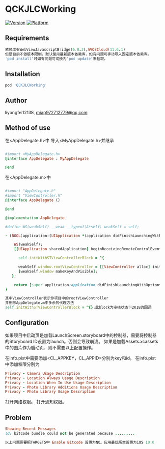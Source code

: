 # QCKJLCWorking


[![Version](1.0.2)]()
[![Platform](iOS)]()


## Requirements
```ruby
依赖库有WebViewJavascriptBridge(6.0.3),AVOSCloud(11.6.1)
但是目前不做版本限制，默认使用最新版本依赖库，如有问题可手动导入固定版本依赖库。
'pod install'时如有问题可切换为'pod update'来拉取。
```
## Installation

```ruby
pod 'QCKJLCWorking' 
```

## Author

liyongfei12138, miap972712779@qq.com

## Method of use
 在<AppDelegate.h>中
导入<MyAppDelegate.h>并继承<MyAppDelegate> 
```ruby

#import <MyAppDelegate.h>
@interface AppDelegate : MyAppDelegate 

@end
```
在<AppDelegate.m>中

```ruby

#import "AppDelegate.h"
#import "ViewController.h"
@interface AppDelegate ()

@end

@implementation AppDelegate

#define WS(weakSelf) __weak __typeof(&*self) weakSelf = self;

- (BOOL)application:(UIApplication *)application didFinishLaunchingWithOptions:(NSDictionary *)launchOptions {

    WS(weakSelf);
    [[UIApplication sharedApplication] beginReceivingRemoteControlEvents];

      self.initWithSTViewControllerBlock = ^{

      weakSelf.window.rootViewController = [[ViewController alloc] init];
      [weakSelf.window makeKeyAndVisible];
   };

    return [super application:application didFinishLaunchingWithOptions:launchOptions];
}

其中ViewController表示你项目中的rootViewController
并删除AppDelegate.m中多余的代理方法
self.initWithSTViewControllerBlock = ^{};此block为审核状态下2018的回调
```


## Configuration

如果项目中启动页是加载LaunchScreen.storyboard中的控制器，需要将控制器的Storyboard ID设置为launch。否则会导致崩溃。
如果是加载Assets.xcassets中的图片作为启动页，则不需要以上配置操作。

在info.pist中需要添加<CL_APPKEY，CL_APPID>分别为key和id。
在info.pist中添加权限分别为
```ruby
Privacy - Camera Usage Description
Privacy - Location Always Usage Description
Privacy - Location When In Use Usage Description
Privacy - Photo Library Additions Usage Description
Privacy - Photo Library Usage Description
```
打开网络权限。
打开通知权限。

## Problem

```ruby
Showing Recent Messages
ld: bitcode bundle could not be generated because .........

以上问题需要把TARGETS中 Enable Bitcode 设置为NO。应用最低版本设置为iOS 10.0
```




